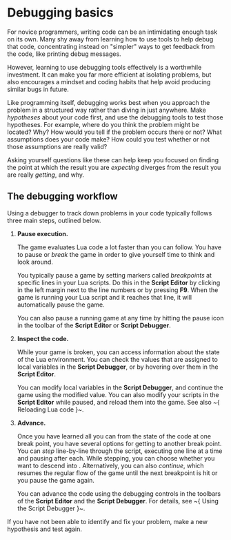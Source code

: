 # Debugging basics

For novice programmers, writing code can be an intimidating enough task on its own. Many shy away from learning how to use tools to help debug that code, concentrating instead on "simpler" ways to get feedback from the code, like printing debug messages.

However, learning to use debugging tools effectively is a worthwhile investment. It can make you far more efficient at isolating problems, but also encourages a mindset and coding habits that help avoid producing similar bugs in future.

Like programming itself, debugging works best when you approach the problem in a structured way rather than diving in just anywhere. Make *hypotheses* about your code first, and use the debugging tools to test those hypotheses. For example, where do you think the problem might be located? Why? How would you tell if the problem occurs there or not? What assumptions does your code make? How could you test whether or not those assumptions are really valid?

Asking yourself questions like these can help keep you focused on finding the point at which the result you are *expecting* diverges from the result you are really *getting*, and why.

## The debugging workflow

Using a debugger to track down problems in your code typically follows three main steps, outlined below.

1.	**Pause execution.**

	The game evaluates Lua code a lot faster than you can follow. You have to pause or *break* the game in order to give yourself time to think and look around.

	You typically pause a game by setting markers called *breakpoints* at specific lines in your Lua scripts. Do this in the **Script Editor** by clicking in the left margin next to the line numbers or by pressing **F9**. When the game is running your Lua script and it reaches that line, it will automatically pause the game.

	You can also pause a running game at any time by hitting the pause icon in the toolbar of the **Script Editor** or **Script Debugger**.

2.	**Inspect the code.**

	While your game is broken, you can access information about the state of the Lua environment. You can check the values that are assigned to local variables in the **Script Debugger**, or by hovering over them in the **Script Editor**.

	You can modify local variables in the **Script Debugger**, and continue the game using the modified value. You can also modify your scripts in the **Script Editor** while paused, and reload them into the game. See also ~{ Reloading Lua code }~.

3.	**Advance.**

	Once you have learned all you can from the state of the code at one break point, you have several options for getting to another break point. You can *step* line-by-line through the script, executing one line at a time and pausing after each. While stepping, you can choose whether you want to descend into . Alternatively, you can also *continue*, which resumes the regular flow of the game until the next breakpoint is hit or you pause the game again.

	You can advance the code using the debugging controls in the toolbars of the **Script Editor** and the **Script Debugger**. For details, see ~{ Using the Script Debugger }~.

If you have not been able to identify and fix your problem, make a new hypothesis and test again.
